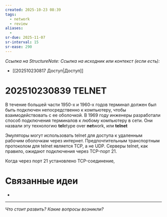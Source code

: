 ```yaml
---
created: 2025-10-23 08:39
tags:
  - network
  - review
aliases:
  - 
sr-due: 2025-11-07
sr-interval: 15
sr-ease: 290
---
```

*Ссылка на StructureNote:*
*Ссылка на исходник или контекст (если есть):*
- [[202510230817 Доступ|Доступ]]

# 202510230839 TELNET

В течение большей части 1950-х и 1960-х годов терминал должен был быть подключен непосредственно к компьютеру, чтобы взаимодействовать с ее оболочкой. В 1969 году инженеры разработали способ подключения терминалов к любому компьютеру в сети. Они назвали эту технологию **tel**etype over **net**work, или **telnet**

Эмуляторы могут использовать telnet для доступа к удаленным рабочим оболочкам через интернет. Предпочтительным транспортным протоколом для telnet является TCP, а не UDP. Серверы telnet‚ как правило‚ ожидают подключения через TCP-порт 21.

Когда через порт 21 установлено TCP-соединение, 

# Связанные идеи

- 

---

*Что стоит развить? Какие вопросы возникли?*
